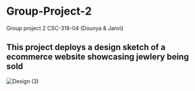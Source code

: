 # Group-Project-2
Group project 2 CSC-318-04 (Dounya & Janvi)
## This project deploys a design sketch of a ecommerce website showcasing jewlery being sold
![Design (3)](https://github.com/Dmohamedd/groupproject2/assets/142849256/32aac19c-92c5-4442-9dd7-0bb4239330a8)
